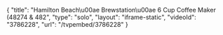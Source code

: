 {
    "title": "Hamilton Beach\u00ae Brewstation\u00ae 6 Cup Coffee Maker (48274 & 482",
    "type": "solo",
    "layout": "iframe-static",
    "videoId": "3786228",
    "url": "\/tvpembed\/3786228"
}